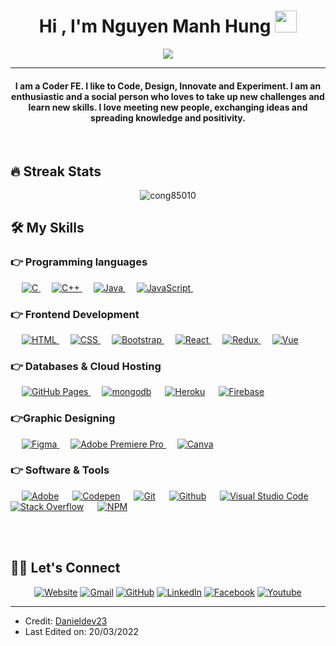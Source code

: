 <h1 align="center">Hi , I'm Nguyen Manh Hung <img src="https://media.giphy.com/media/hvRJCLFzcasrR4ia7z/giphy.gif" width="35"></h1>
<p align="center">
  <a href="https://github.com/DenverCoder1/readme-typing-svg">
    <img src="https://readme-typing-svg.herokuapp.com?lines=Software%20Engineer;Always%20learning%20new%20things&center=true&width=500&height=50"></a>
</p>
<hr/>
<h4 align="center">I am a Coder FE. I like to Code, Design, Innovate and Experiment. I am an enthusiastic and a social person who loves to take up new challenges and learn new skills. I love meeting new people, exchanging ideas and spreading knowledge and positivity.</h4>
<br>

## 🔥 Streak Stats

<p align="center"><img src="https://github-readme-streak-stats.herokuapp.com/?user=cong85010&theme=algolia" alt="cong85010"  /></p>

## 🛠️ My Skills

### 👉 Programming languages

<p align="left">
  &emsp;
  <a href="https://www.cprogramming.com/" target="_blank">
    <img alt="C" src="https://img.shields.io/badge/C%20-%232370ED.svg?logo=c&logoColor=white"?logo=c&logoColor=white">
  </a>
  &emsp;
  <a href="https://www.w3schools.com/cpp/" target="_blank">
    <img alt="C++" src="https://img.shields.io/badge/C++%20-%2300599C.svg?logo=c%2B%2B&logoColor=white">
  </a>
  &emsp;
   <a href="https://www.java.com" target="_blank">
    <img alt="Java" src="https://img.shields.io/badge/Java-%23007396.svg?logo=java&logoColor=white">
  </a>
  &emsp;
 <a href="https://developer.mozilla.org/en-US/docs/Web/JavaScript" target="_blank">
     <img alt="JavaScript" src="https://img.shields.io/badge/JavaScript%20-%23F7DF1E.svg?logo=javascript&logoColor=black">
   </a>
  &emsp;
</p>

### 👉 Frontend Development

<p align="left">
  &emsp;
  <a href="https://www.w3.org/html/" target="_blank">
   <img alt="HTML" src="https://img.shields.io/badge/HTML5%20-%23E34F26.svg?logo=html5&logoColor=white">
  </a>
  &emsp;
  <a href="https://www.w3schools.com/css/" target="_blank">
    <img alt="CSS" src="https://img.shields.io/badge/CSS%20-%231572B6.svg?logo=css3&logoColor=white">
  </a>
   &emsp;
  <a href="https://getbootstrap.com" target="_blank">
    <img alt="Bootstrap" src="https://img.shields.io/badge/Bootstrap-%23563D7C.svg?style=flat&logo=bootstrap&logoColor=white"/>
  </a>
  &emsp;
     <a href="https://reactjs.org" target="_blank">
    <img alt="React" src="https://img.shields.io/badge/-ReactJS-blue?style=flat&logo=react&logoColor=white"/>
  </a>
  &emsp;
     <a href="https://redux.org" target="_blank">
    <img alt="Redux" src="https://img.shields.io/badge/-Redux-green?style=flat&logo=redux&logoColor=white"/>
  </a>
   &emsp;
     <a href="https://vuejs.org/" target="_blank">
    <img alt="Vue" src="https://img.shields.io/badge/-Vuejs-brightgreen?style=flat&logo=vue&logoColor=white"/>
												      </a>
</p>

### 👉 Databases & Cloud Hosting

<p align="left">
  &emsp;
<!--  <a href="https://www.mysql.com/"><img alt="MySQL" src="https://img.shields.io/badge/MySQL-%2300f.svg?style=flat&llogo=mysql&logoColor=white"></a>
  &emsp;
    <a href="https://www.sqlite.org/"><img alt="SQLite" src ="https://img.shields.io/badge/sqlite-%2307405e.svg?style=flat&logo=sqlite&logoColor=white"/></a>
  &emsp; -->
    <a href="https://www.github.com"><img alt="GitHub Pages" src="https://img.shields.io/badge/GitHub%20Pages-%23327FC7.svg?style=flat&llogo=github&logoColor=white">     </a>
     &emsp;
    <a href="https://www.mongodb.com/"><img alt="mongodb" src="https://img.shields.io/badge/-MongoDB-green?logo=Monggo&logoColor=white"></a>
  &emsp;
    <a href="https://www.heroku.com/"><img alt="Heroku" src="https://img.shields.io/badge/Heroku%20-%23430098.svg?logo=heroku&logoColor=white"></a>
  &emsp;
    <a href="https://firebase.google.com/"><img alt="Firebase" src ="https://img.shields.io/badge/Firebase-%23316192.svg?logo=firebase&logoColor=white"></a>
 </p>

### 👉Graphic Designing

<p align="left">
  &emsp;
<!--    <a href="https://www.adobe.com/in/products/illustrator.html" target="_blank">
    <img alt="Adobe Illustrator" src="https://img.shields.io/badge/Adobe Illustrator-%23FF9A00.svg?style=flat&logo=adobeillustrator&logoColor=white"/>
  </a>
  &emsp;
  <a href="https://www.adobe.com/in/products/indesign.html" target="_blank">
    <img alt="Adobe Indesign" src="https://img.shields.io/badge/Adobe Indesign-%e749a0.svg?style=flat&logo=adobeindesign&logoColor=white"/>
  </a>
    &emsp; -->
  <a href="https://www.adobe.com/in/products/photoshop-lightroom.html" target="_blank">
    <img alt="Figma" src="https://img.shields.io/badge/Figma-%2300f.svg?style=flat&logo=figma&logoColor=white"/>
  </a>
   &emsp;
  <a href="https://www.adobe.com/in/products/premiere.html" target="_blank">
   <img alt="Adobe Premiere Pro" src="https://img.shields.io/badge/Adobe Premiere Pro-%2300f.svg?style=flat&logo=adobepremierepro&logoColor=white"/>
  </a>
    &emsp;
  <a href="#">
  	<img alt="Canva" src="https://img.shields.io/badge/Canva-%2300C4CC.svg?style=flat&logo=Canva&logoColor=white"/>
  </a>
 </p>

### 👉 Software & Tools

<p>
  &emsp;
    <a href="#"><img alt="Adobe" src="https://img.shields.io/badge/Adobe%20-%23FF0000.svg?logo=adobe&logoColor=white"></a>
<!--   &emsp;
    <a href="#"><img alt="Colab" src="https://img.shields.io/badge/Colab-00b56a.svg?logo=google-colab&logoColor=white"></a> -->
  &emsp;
    <a href="#"><img alt="Codepen" src="https://img.shields.io/badge/Codepen-000000.svg?logo=codepen&logoColor=white"></a>
  &emsp;
    <a href="#"><img alt="Git" src="https://img.shields.io/badge/Git%20-%23F05033.svg?logo=git&logoColor=white"></a>
  &emsp;
    <a href="#"><img alt="Github" src="https://img.shields.io/badge/Github-000000.svg?logo=Github&logoColor=white"></a>
<!--   &emsp;
    <a href="#"><img alt="Linux" src="https://img.shields.io/badge/Linux-FCC624?style=flat&logo=linux&logoColor=black"></a> -->
<!--   &emsp;
    <a href="#"><img alt="Google Sheets" src="https://img.shields.io/badge/Google%20Sheets%20-%2334A853.svg?logo=google%20sheets&logoColor=white"></a> -->
  &emsp;
    <a href="#"><img alt="Visual Studio Code" src="https://img.shields.io/badge/Visual%20Studio%20Code-0078d7.svg?logo=visual-studio-code&logoColor=white"></a>
<!--   &emsp;
    <a href="#"><img alt="Jupyter" src="https://img.shields.io/badge/Jupyter%20-%23F37626.svg?logo=Jupyter&logoColor=white"></a> -->
  &emsp;
    <a href="#"><img alt="Stack Overflow" src="https://img.shields.io/badge/-Stack%20Overflow-FE7A16?logo=stack-overflow&logoColor=white"></a>
 &emsp;
    <a href="#"><img alt="NPM" src="https://img.shields.io/badge/-NPM-red?logo=NPM&logoColor=white"></a>
  &emsp;
</p>

<br/>

<br/>

## 🙋‍♀️ Let's Connect

<p align="center">
  <a href="https://dangquochuy.cnttnamdan.com/"><img src="https://img.icons8.com/bubbles/50/000000/web.png" alt="Website"/></a>
	<a href="mailto:huypc929@gmail.com"><img src="https://img.icons8.com/bubbles/50/000000/gmail.png" alt="Gmail"/></a>
	<a href="https://github.com/danieldev23"><img src="https://img.icons8.com/bubbles/50/000000/github.png" alt="GitHub"/></a>
	<a href="https://www.linkedin.com/in/dangquochuy/"><img src="https://img.icons8.com/bubbles/50/000000/linkedin.png" alt="LinkedIn"/></a>
	<a href="https://www.facebook.com/huycoder2k5"><img src="https://img.icons8.com/bubbles/50/000000/facebook-new.png" alt="Facebook"/></a>
	<a href=""><img src="https://img.icons8.com/bubbles/50/000000/youtube.png" alt="Youtube"/></a>

</p>

<hr/>

- Credit: [Danieldev23](https://github.com/danieldev23)
- Last Edited on: 20/03/2022
